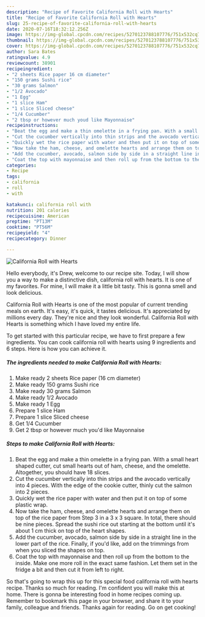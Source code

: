 ```yaml
---
description: "Recipe of Favorite California Roll with Hearts"
title: "Recipe of Favorite California Roll with Hearts"
slug: 25-recipe-of-favorite-california-roll-with-hearts
date: 2020-07-16T18:32:12.256Z
image: https://img-global.cpcdn.com/recipes/5270123788107776/751x532cq70/california-roll-with-hearts-recipe-main-photo.jpg
thumbnail: https://img-global.cpcdn.com/recipes/5270123788107776/751x532cq70/california-roll-with-hearts-recipe-main-photo.jpg
cover: https://img-global.cpcdn.com/recipes/5270123788107776/751x532cq70/california-roll-with-hearts-recipe-main-photo.jpg
author: Sara Bates
ratingvalue: 4.9
reviewcount: 38901
recipeingredient:
- "2 sheets Rice paper 16 cm diameter"
- "150 grams Sushi rice"
- "30 grams Salmon"
- "1/2 Avocado"
- "1 Egg"
- "1 slice Ham"
- "1 slice Sliced cheese"
- "1/4 Cucumber"
- "2 tbsp or however much youd like Mayonnaise"
recipeinstructions:
- "Beat the egg and make a thin omelette in a frying pan. With a small heart shaped cutter, cut small hearts out of ham, cheese, and the omelette. Altogether, you should have 18 slices."
- "Cut the cucumber vertically into thin strips and the avocado vertically into 4 pieces. With the edge of the cookie cutter, thinly cut the salmon into 2 pieces."
- "Quickly wet the rice paper with water and then put it on top of some plastic wrap."
- "Now take the ham, cheese, and omelette hearts and arrange them on top of the rice paper from Step 3 in a 3 x 3 square. In total, there should be nine pieces. Spread the sushi rice out starting at the bottom until it&#39;s about 1 cm thick on top of the heart shapes."
- "Add the cucumber, avocado, salmon side by side in a straight line in the lower part of the rice. Finally, if you&#39;d like, add on the trimmings from when you sliced the shapes on top."
- "Coat the top with mayonnaise and then roll up from the bottom to the inside. Make one more roll in the exact same fashion. Let them set in the fridge a bit and then cut it from left to right."
categories:
- Recipe
tags:
- california
- roll
- with

katakunci: california roll with 
nutrition: 201 calories
recipecuisine: American
preptime: "PT13M"
cooktime: "PT56M"
recipeyield: "4"
recipecategory: Dinner

---
```



![California Roll with Hearts](https://img-global.cpcdn.com/recipes/5270123788107776/751x532cq70/california-roll-with-hearts-recipe-main-photo.jpg)

Hello everybody, it's Drew, welcome to our recipe site. Today, I will show you a way to make a distinctive dish, california roll with hearts. It is one of my favorites. For mine, I will make it a little bit tasty. This is gonna smell and look delicious.



California Roll with Hearts is one of the most popular of current trending meals on earth. It's easy, it's quick, it tastes delicious. It's appreciated by millions every day. They're nice and they look wonderful. California Roll with Hearts is something which I have loved my entire life.


To get started with this particular recipe, we have to first prepare a few ingredients. You can cook california roll with hearts using 9 ingredients and 6 steps. Here is how you can achieve it.

<!--inarticleads1-->

##### The ingredients needed to make California Roll with Hearts:

1. Make ready 2 sheets Rice paper (16 cm diameter)
1. Make ready 150 grams Sushi rice
1. Make ready 30 grams Salmon
1. Make ready 1/2 Avocado
1. Make ready 1 Egg
1. Prepare 1 slice Ham
1. Prepare 1 slice Sliced cheese
1. Get 1/4 Cucumber
1. Get 2 tbsp or however much you&#39;d like Mayonnaise




<!--inarticleads2-->

##### Steps to make California Roll with Hearts:

1. Beat the egg and make a thin omelette in a frying pan. With a small heart shaped cutter, cut small hearts out of ham, cheese, and the omelette. Altogether, you should have 18 slices.
1. Cut the cucumber vertically into thin strips and the avocado vertically into 4 pieces. With the edge of the cookie cutter, thinly cut the salmon into 2 pieces.
1. Quickly wet the rice paper with water and then put it on top of some plastic wrap.
1. Now take the ham, cheese, and omelette hearts and arrange them on top of the rice paper from Step 3 in a 3 x 3 square. In total, there should be nine pieces. Spread the sushi rice out starting at the bottom until it&#39;s about 1 cm thick on top of the heart shapes.
1. Add the cucumber, avocado, salmon side by side in a straight line in the lower part of the rice. Finally, if you&#39;d like, add on the trimmings from when you sliced the shapes on top.
1. Coat the top with mayonnaise and then roll up from the bottom to the inside. Make one more roll in the exact same fashion. Let them set in the fridge a bit and then cut it from left to right.




So that's going to wrap this up for this special food california roll with hearts recipe. Thanks so much for reading. I'm confident you will make this at home. There is gonna be interesting food in home recipes coming up. Remember to bookmark this page in your browser, and share it to your family, colleague and friends. Thanks again for reading. Go on get cooking!
